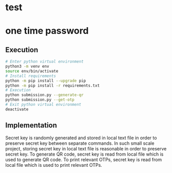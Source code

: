 # test

# one time password

## Execution
```bash
# Enter python virtual environment
python3 -m venv env
source env/bin/activate
# Install requirements
python -m pip install --upgrade pip
python -m pip install -r requirements.txt
# Execution
python submission.py --generate-qr
python submission.py --get-otp
# Exit python virtual environment
deactivate
```

## Implementation
Secret key is randomly generated and stored in local text file in order to preserve secret key between separate commands. In such small scale project, storing secret key in local text file is reasonable in order to preserve secret key. To generate QR code, secret key is read from local file which is used to generate QR code. To print relevant OTPs, secret key is read from local file which is used to print relevant OTPs.
